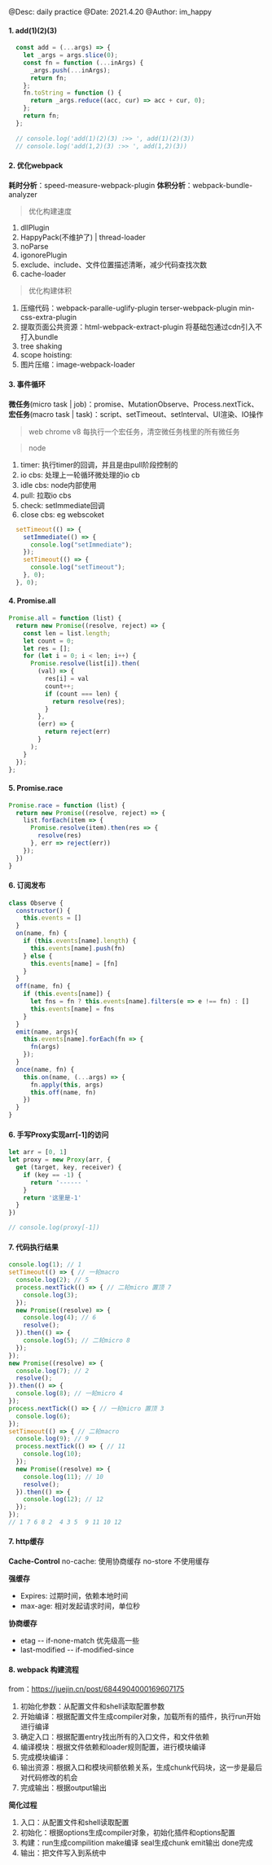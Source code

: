 @Desc: daily practice
@Date: 2021.4.20
@Author: im_happy

#### 1. add(1)(2)(3)
``` javascript
  const add = (...args) => {
    let _args = args.slice(0);
    const fn = function (...inArgs) {
      _args.push(...inArgs);
      return fn;
    };
    fn.toString = function () {
      return _args.reduce((acc, cur) => acc + cur, 0);
    };
    return fn;
  };
  
  // console.log('add(1)(2)(3) :>> ', add(1)(2)(3))
  // console.log('add(1,2)(3) :>> ', add(1,2)(3))
```

#### 2. 优化webpack

**耗时分析**：speed-measure-webpack-plugin
**体积分析**：webpack-bundle-analyzer

> 优化构建速度
1. dllPlugin
2. HappyPack(不维护了) | thread-loader
3. noParse
4. igonorePlugin
5. exclude、include、文件位置描述清晰，减少代码查找次数
6. cache-loader

> 优化构建体积
1. 压缩代码：webpack-paralle-uglify-plugin terser-webpack-plugin min-css-extra-plugin
2. 提取页面公共资源：html-webpack-extract-plugin 将基础包通过cdn引入不打入bundle
3. tree shaking
4. scope hoisting:
5. 图片压缩：image-webpack-loader

#### 3. 事件循环
**微任务**(micro task | job)：promise、MutationObserve、Process.nextTick、
**宏任务**(macro task | task)：script、setTimeout、setInterval、UI渲染、IO操作

> web chrome v8
每执行一个宏任务，清空微任务栈里的所有微任务

> node
1. timer: 执行timer的回调，并且是由pull阶段控制的
2. io cbs: 处理上一轮循环微处理的io cb
3. idle cbs: node内部使用
4. pull: 拉取io cbs
5. check: setImmediate回调
6. close cbs: eg webscoket

```  javascript
  setTimeout(() => {
    setImmediate(() => {
      console.log("setImmediate");
    });
    setTimeout(() => {
      console.log("setTimeout");
    }, 0);
  }, 0);
```

#### 4. Promise.all
```  javascript
Promise.all = function (list) {
  return new Promise((resolve, reject) => {
    const len = list.length;
    let count = 0;
    let res = [];
    for (let i = 0; i < len; i++) {
      Promise.resolve(list[i]).then(
        (val) => {
          res[i] = val
          count++;
          if (count === len) {
            return resolve(res);
          }
        },
        (err) => {
          return reject(err)
        }
      );
    }
  });
};
```
#### 5. Promise.race
```  javascript
Promise.race = function (list) {
  return new Promise((resolve, reject) => {
    list.forEach(item => {
      Promise.resolve(item).then(res => {
        resolve(res)
      }, err => reject(err))
    });
  })
}
```

#### 6. 订阅发布
```  javascript
class Observe {
  constructor() {
    this.events = []
  }
  on(name, fn) {
    if (this.events[name].length) {
      this.events[name].push(fn)
    } else {
      this.events[name] = [fn]
    }
  }
  off(name, fn) {
    if (this.events[name]) {
      let fns = fn ? this.events[name].filters(e => e !== fn) : []
      this.events[name] = fns
    }
  }
  emit(name, args){
    this.events[name].forEach(fn => {
      fn(args)
    });
  }
  once(name, fn) {
    this.on(name, (...args) => {
      fn.apply(this, args)
      this.off(name, fn)
    })
  }
}
```

#### 6. 手写Proxy实现arr[-1]的访问

```  javascript
let arr = [0, 1]
let proxy = new Proxy(arr, {
  get (target, key, receiver) {
    if (key == -1) {
      return '------ '
    }
    return '这里是-1'
  }
})

// console.log(proxy[-1])

```

#### 7. 代码执行结果
```  javascript
console.log(1); // 1
setTimeout(() => { // 一轮macro
  console.log(2); // 5
  process.nextTick(() => { // 二轮micro 置顶 7
    console.log(3);
  });
  new Promise((resolve) => {
    console.log(4); // 6
    resolve();
  }).then(() => { 
    console.log(5); // 二轮micro 8
  });
});
new Promise((resolve) => {
  console.log(7); // 2
  resolve();
}).then(() => {
  console.log(8); // 一轮micro 4
});
process.nextTick(() => { // 一轮micro 置顶 3
  console.log(6);
});
setTimeout(() => { // 二轮macro
  console.log(9); // 9
  process.nextTick(() => { // 11
    console.log(10);
  });
  new Promise((resolve) => {
    console.log(11); // 10
    resolve();
  }).then(() => {
    console.log(12); // 12
  });
});
// 1 7 6 8 2  4 3 5  9 11 10 12
```
#### 7. http缓存
**Cache-Control**
no-cache: 使用协商缓存 
no-store 不使用缓存

**强缓存**
- Expires: 过期时间，依赖本地时间 
- max-age: 相对发起请求时间，单位秒

**协商缓存**
- etag  -- if-none-match 优先级高一些
- last-modified -- if-modified-since

#### 8. webpack 构建流程

from：https://juejin.cn/post/6844904000169607175
1. 初始化参数：从配置文件和shell读取配置参数
2. 开始编译：根据配置文件生成compiler对象，加载所有的插件，执行run开始进行编译
3. 确定入口：根据配置entry找出所有的入口文件，和文件依赖
4. 编译模块：根据文件依赖和loader规则配置，进行模块编译
5. 完成模块编译：
6. 输出资源：根据入口和模块间额依赖关系，生成chunk代码块，这一步是最后对代码修改的机会
7. 完成输出：根据output输出

**简化过程**
1. 入口：从配置文件和shell读取配置
2. 初始化：根据options生成compiler对象，初始化插件和options配置
3. 构建：run生成compilition make编译 seal生成chunk emit输出 done完成
4. 输出：把文件写入到系统中
